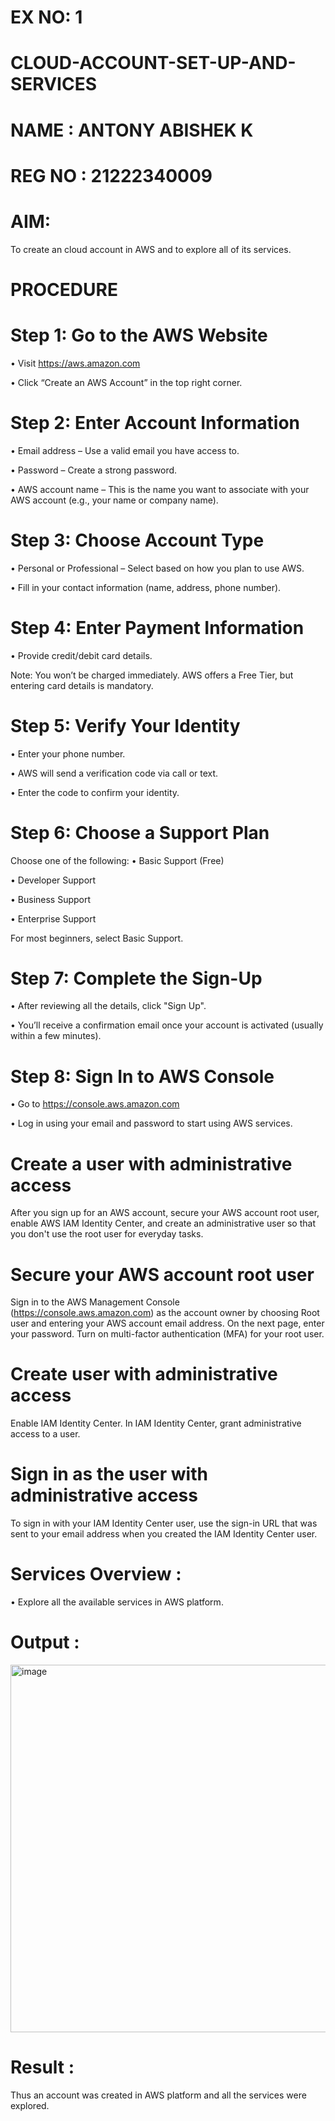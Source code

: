 # EX NO: 1

# CLOUD-ACCOUNT-SET-UP-AND-SERVICES

# NAME : ANTONY ABISHEK K 

# REG NO : 21222340009

# AIM:

To create an cloud account in AWS and to explore all of its services.

# PROCEDURE

# Step 1: Go to the AWS Website

• Visit https://aws.amazon.com

• Click “Create an AWS Account” in the top right corner.

# Step 2: Enter Account Information

• Email address – Use a valid email you have access to.

• Password – Create a strong password.

• AWS account name – This is the name you want to associate with your AWS account (e.g., your name or company name).

# Step 3: Choose Account Type

• Personal or Professional – Select based on how you plan to use AWS.

• Fill in your contact information (name, address, phone number).

# Step 4: Enter Payment Information

• Provide credit/debit card details.

Note: You won’t be charged immediately. AWS offers a Free Tier, but entering card details is mandatory.

# Step 5: Verify Your Identity

• Enter your phone number.

• AWS will send a verification code via call or text.

• Enter the code to confirm your identity.

# Step 6: Choose a Support Plan

Choose one of the following: • Basic Support (Free)

• Developer Support

• Business Support

• Enterprise Support

For most beginners, select Basic Support.

# Step 7: Complete the Sign-Up

• After reviewing all the details, click "Sign Up".

• You’ll receive a confirmation email once your account is activated (usually within a few minutes).

# Step 8: Sign In to AWS Console

• Go to https://console.aws.amazon.com

• Log in using your email and password to start using AWS services.

# Create a user with administrative access

After you sign up for an AWS account, secure your AWS account root user, enable AWS IAM Identity Center, and create an administrative user so that you don't use the root user for everyday tasks.

# Secure your AWS account root user

Sign in to the AWS Management Console (https://console.aws.amazon.com) as the account owner by choosing Root user and entering your AWS account email address. On the next page, enter your password. Turn on multi-factor authentication (MFA) for your root user.

# Create user with administrative access

Enable IAM Identity Center. In IAM Identity Center, grant administrative access to a user.

# Sign in as the user with administrative access

To sign in with your IAM Identity Center user, use the sign-in URL that was sent to your email address when you created the IAM Identity Center user.

# Services Overview :

• Explore all the available services in AWS platform.

# Output :

<img width="1045" height="588" alt="image" src="https://github.com/user-attachments/assets/62f2418d-a9a8-4ecb-a326-9110bd025546" />

# Result :

Thus an account was created in AWS platform and all the services were explored.
